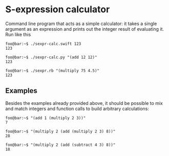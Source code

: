 S-expression calculator
=======================

Command line program that acts as a simple calculator: it takes a
single argument as an expression and prints out the integer result of
evaluating it. Run like this

```console
foo@bar:~$ ./sexpr-calc.swift 123
123

foo@bar:~$ ./sexpr-calc.py "(add 12 12)"
123

foo@bar:~$ ./sexpr.rb "(multiply 75 4.5)"
123
```

Examples
--------

Besides the examples already provided above, it should be possible to mix and
match integers and function calls to build arbitrary calculations:
```console
foo@bar:~$ "(add 1 (multiply 2 3))"
7

foo@bar:~$ "(multiply 2 (add (multiply 2 3) 8))"
28

foo@bar:~$ "(multiply 2 (add (subtract 4 3) 8))"
18
```